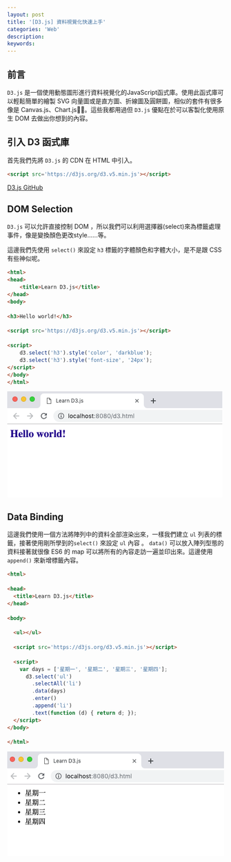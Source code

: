 ```yaml
---
layout: post
title: '[D3.js] 資料視覺化快速上手'
categories: 'Web'
description: 
keywords:
---
```


## 前言
`D3.js` 是一個使用動態圖形進行資料視覺化的JavaScript函式庫。使用此函式庫可以輕鬆簡單的繪製 SVG 向量圖或是直方圖、折線圖及圓餅圖，相似的套件有很多像是 Canvas.js、Chart.js。這些我都用過但 `D3.js` 優點在於可以客製化使用原生 DOM 去做出你想到的內容。

## 引入 D3 函式庫
首先我們先將 `D3.js` 的 CDN 在 HTML 中引入。

```html
<script src='https://d3js.org/d3.v5.min.js'></script>
```

[D3.js GitHub](https://github.com/d3/d3)


## DOM Selection
`D3.js` 可以允許直接控制 DOM ，所以我們可以利用選擇器(select)來為標籤處理事件，像是變換顏色更改style......等。

這邊我們先使用 `select()` 來設定 `h3` 標籤的字體顏色和字體大小，是不是跟 CSS 有些神似呢。

```html
<html>
<head>
    <title>Learn D3.js</title>
</head>
<body>

<h3>Hello world!</h3>

<script src='https://d3js.org/d3.v5.min.js'></script>

<script>
    d3.select('h3').style('color', 'darkblue');
    d3.select('h3').style('font-size', '24px');
</script>
</body>
</html>
```
![](/images/posts/web/2019/img20190403-1.png)

## Data Binding
這邊我們使用一個方法將陣列中的資料全部渲染出來，一樣我們建立 `ul` 列表的標籤，接著使用剛所學到的`select()` 來設定 `ul` 內容 。 `data()` 可以放入陣列型態的資料接著就很像 ES6 的 map 可以將所有的內容走訪一遍並印出來。這邊使用 `append()` 來新增標籤內容。

```html
<html>

<head>
  <title>Learn D3.js</title>
</head>

<body>

  <ul></ul>

  <script src='https://d3js.org/d3.v5.min.js'></script>

  <script>
    var days = ['星期一', '星期二', '星期三', '星期四'];
      d3.select('ul')
        .selectAll('li')
        .data(days)
        .enter()
        .append('li')
        .text(function (d) { return d; });
  </script>
</body>

</html>
```

![](/images/posts/web/2019/img20190403-2.png)
